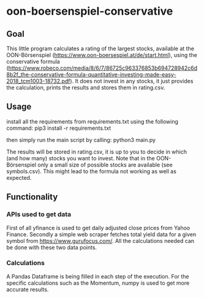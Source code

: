 # oon-boersenspiel-conservative
## Goal
This little program calculates a rating of the largest stocks, available at the OON-Börsenspiel (https://www.oon-boersespiel.at/de/start.html), using the conservative formula (https://www.robeco.com/media/8/6/7/86725c963376853b694728942c6d8b2f_the-conservative-formula-quantitative-investing-made-easy-2018_tcm1003-18732.pdf).
It does not invest in any stocks, it just provides the calculation, prints the results and stores them in rating.csv.

## Usage
install all the requirements from requirements.txt using the following command:
pip3 install -r requirements.txt

then simply run the main script by calling:
python3 main.py

The results will be stored in rating.csv, it is up to you to decide in which (and how many) stocks you want to invest.
Note that in the OON-Börsenspiel only a small size of possible stocks are available (see symbols.csv).
This might lead to the formula not working as well as expected.

## Functionality
### APIs used to get data
First of all yfinance is used to get daily adjusted close prices from Yahoo Finance. Secondly a simple web scraper fetches total yield data for a given symbol from https://www.gurufocus.com/. All the calculations needed can be done with these two data points.
### Calculations
A Pandas Dataframe is being filled in each step of the execution. For the specific calculations such as the Momentum, numpy is used to get more accurate results.
